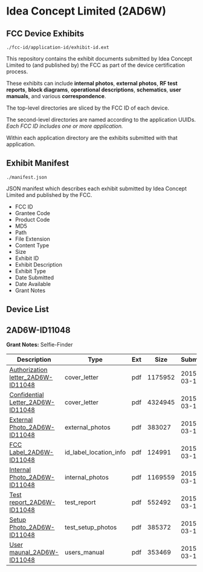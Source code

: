 # Idea Concept Limited (2AD6W)
## FCC Device Exhibits

```
./fcc-id/application-id/exhibit-id.ext
```

This repository contains the exhibit documents submitted by Idea Concept Limited to (and published by) the FCC as part of the device certification process.

These exhibits can include **internal photos**, **external photos**, **RF test reports**, **block diagrams**, **operational descriptions**, **schematics**, **user manuals**, and various **correspondence**.

The top-level directories are sliced by the FCC ID of each device.

The second-level directories are named according to the application UUIDs. *Each FCC ID includes one or more application.*

Within each application directory are the exhibits submitted with that application. 

## Exhibit Manifest

```
./manifest.json
```

JSON manifest which describes each exhibit submitted by Idea Concept Limited and published by the FCC.

- FCC ID
- Grantee Code
- Product Code
- MD5
- Path
- File Extension
- Content Type
- Size
- Exhibit ID
- Exhibit Description
- Exhibit Type
- Date Submitted
- Date Available
- Grant Notes

## Device List
## 2AD6W-ID11048
**Grant Notes:** Selfie-Finder

| Description | Type | Ext | Size | Submitted | Available |
| ----------- | ---- | --- | ---- | --------- | --------- |
| [Authorization letter_2AD6W-ID11048](2AD6W-ID11048/49b25eddfde66ee39f884c0cb66c9a7d/2552135.pdf) | cover_letter | pdf | 1175952 | 2015-03-11 | 2015-03-12 |
| [Confidential Letter_2AD6W-ID11048](2AD6W-ID11048/49b25eddfde66ee39f884c0cb66c9a7d/2552136.pdf) | cover_letter | pdf | 4324945 | 2015-03-11 | 2015-03-12 |
| [External Photo_2AD6W-ID11048](2AD6W-ID11048/49b25eddfde66ee39f884c0cb66c9a7d/2552137.pdf) | external_photos | pdf | 383027 | 2015-03-11 | 2015-03-12 |
| [FCC Label_2AD6W-ID11048](2AD6W-ID11048/49b25eddfde66ee39f884c0cb66c9a7d/2552139.pdf) | id_label_location_info | pdf | 124991 | 2015-03-11 | 2015-03-12 |
| [Internal Photo_2AD6W-ID11048](2AD6W-ID11048/49b25eddfde66ee39f884c0cb66c9a7d/2552138.pdf) | internal_photos | pdf | 1169559 | 2015-03-11 | 2015-03-12 |
| [Test report_2AD6W-ID11048](2AD6W-ID11048/49b25eddfde66ee39f884c0cb66c9a7d/2552142.pdf) | test_report | pdf | 552492 | 2015-03-11 | 2015-03-12 |
| [Setup Photo_2AD6W-ID11048](2AD6W-ID11048/49b25eddfde66ee39f884c0cb66c9a7d/2552143.pdf) | test_setup_photos | pdf | 385372 | 2015-03-11 | 2015-03-12 |
| [User maunal_2AD6W-ID11048](2AD6W-ID11048/49b25eddfde66ee39f884c0cb66c9a7d/2552144.pdf) | users_manual | pdf | 353469 | 2015-03-11 | 2015-03-12 |
